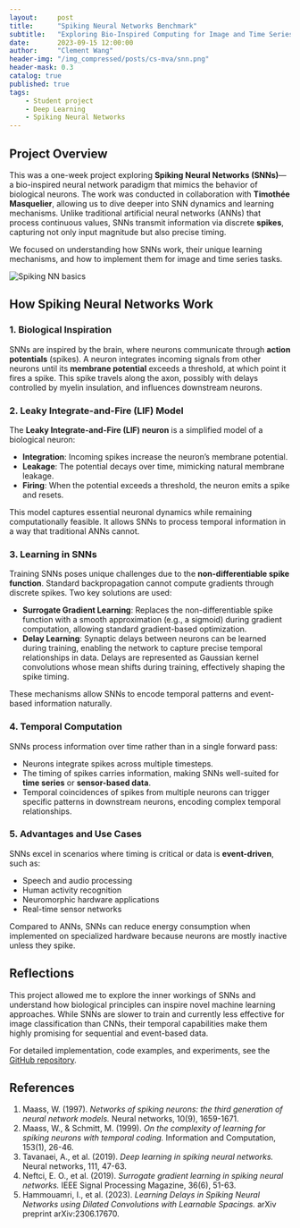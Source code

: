 ```yaml
---
layout:     post
title:      "Spiking Neural Networks Benchmark"
subtitle:   "Exploring Bio-Inspired Computing for Image and Time Series Classification"
date:       2023-09-15 12:00:00
author:     "Clement Wang"
header-img: "/img_compressed/posts/cs-mva/snn.png"
header-mask: 0.3
catalog: true
published: true
tags:
    - Student project
    - Deep Learning
    - Spiking Neural Networks
---
```



## Project Overview

This was a one-week project exploring **Spiking Neural Networks (SNNs)**—a bio-inspired neural network paradigm that mimics the behavior of biological neurons. The work was conducted in collaboration with **Timothée Masquelier**, allowing us to dive deeper into SNN dynamics and learning mechanisms. Unlike traditional artificial neural networks (ANNs) that process continuous values, SNNs transmit information via discrete **spikes**, capturing not only input magnitude but also precise timing.  

We focused on understanding how SNNs work, their unique learning mechanisms, and how to implement them for image and time series tasks.  

![Spiking NN basics](https://raw.githubusercontent.com/clementw168/Spiking-Neural-Networks-Benchmark/main/assets/LIF_model.png)

## How Spiking Neural Networks Work

### 1. Biological Inspiration
SNNs are inspired by the brain, where neurons communicate through **action potentials** (spikes). A neuron integrates incoming signals from other neurons until its **membrane potential** exceeds a threshold, at which point it fires a spike. This spike travels along the axon, possibly with delays controlled by myelin insulation, and influences downstream neurons.

### 2. Leaky Integrate-and-Fire (LIF) Model
The **Leaky Integrate-and-Fire (LIF) neuron** is a simplified model of a biological neuron:

- **Integration**: Incoming spikes increase the neuron’s membrane potential.  
- **Leakage**: The potential decays over time, mimicking natural membrane leakage.  
- **Firing**: When the potential exceeds a threshold, the neuron emits a spike and resets.  

This model captures essential neuronal dynamics while remaining computationally feasible. It allows SNNs to process temporal information in a way that traditional ANNs cannot.

### 3. Learning in SNNs
Training SNNs poses unique challenges due to the **non-differentiable spike function**. Standard backpropagation cannot compute gradients through discrete spikes. Two key solutions are used:

- **Surrogate Gradient Learning**: Replaces the non-differentiable spike function with a smooth approximation (e.g., a sigmoid) during gradient computation, allowing standard gradient-based optimization.  
- **Delay Learning**: Synaptic delays between neurons can be learned during training, enabling the network to capture precise temporal relationships in data. Delays are represented as Gaussian kernel convolutions whose mean shifts during training, effectively shaping the spike timing.

These mechanisms allow SNNs to encode temporal patterns and event-based information naturally.

### 4. Temporal Computation
SNNs process information over time rather than in a single forward pass:

- Neurons integrate spikes across multiple timesteps.  
- The timing of spikes carries information, making SNNs well-suited for **time series** or **sensor-based data**.  
- Temporal coincidences of spikes from multiple neurons can trigger specific patterns in downstream neurons, encoding complex temporal relationships.

### 5. Advantages and Use Cases
SNNs excel in scenarios where timing is critical or data is **event-driven**, such as:

- Speech and audio processing  
- Human activity recognition  
- Neuromorphic hardware applications  
- Real-time sensor networks  

Compared to ANNs, SNNs can reduce energy consumption when implemented on specialized hardware because neurons are mostly inactive unless they spike.

## Reflections

This project allowed me to explore the inner workings of SNNs and understand how biological principles can inspire novel machine learning approaches. While SNNs are slower to train and currently less effective for image classification than CNNs, their temporal capabilities make them highly promising for sequential and event-based data.

For detailed implementation, code examples, and experiments, see the [GitHub repository](https://github.com/clementw168/Spiking-Neural-Networks-Benchmark).  

## References

1. Maass, W. (1997). *Networks of spiking neurons: the third generation of neural network models.* Neural networks, 10(9), 1659-1671.  
2. Maass, W., & Schmitt, M. (1999). *On the complexity of learning for spiking neurons with temporal coding.* Information and Computation, 153(1), 26-46.  
3. Tavanaei, A., et al. (2019). *Deep learning in spiking neural networks.* Neural networks, 111, 47-63.  
4. Neftci, E. O., et al. (2019). *Surrogate gradient learning in spiking neural networks.* IEEE Signal Processing Magazine, 36(6), 51-63.  
5. Hammouamri, I., et al. (2023). *Learning Delays in Spiking Neural Networks using Dilated Convolutions with Learnable Spacings.* arXiv preprint arXiv:2306.17670.
